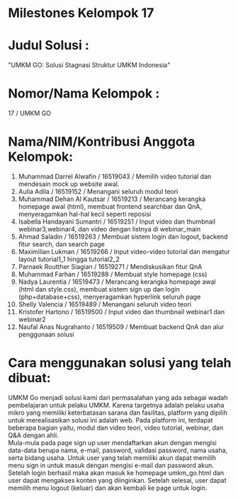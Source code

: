 # Milestones Kelompok 17
# Judul Solusi :
"UMKM GO: Solusi Stagnasi Struktur UMKM Indonesia"
# Nomor/Nama Kelompok :
17 / UMKM GO
# Nama/NIM/Kontribusi Anggota Kelompok:
1. Muhammad Darrel Alwafin / 16519043 / Memilih video tutorial dan mendesain mock up website awal. <br />
2. Aulia Adila / 16519152 / Menangani seluruh modul teori <br />
3. Muhammad Dehan Al Kautsar / 16519213 / Merancang kerangka homepage awal (html), membuat frontend searchbar dan QnA, menyeragamkan hal-hal kecil seperti reposisi <br />
4. Isabella Handayani Sumantri / 16519251 / Input video dan thumbnail webinar3,webinar4, dan video dengan listnya di webinar_main <br />
5. Ahmad Saladin / 16519263 / Membuat sistem login dan logout, backend fitur search, dan search page  <br />
6. Maximilian Lukman / 16519266 / Input video-video tutorial dan mengatur layout tutorial1_1 hingga tutorial2_2 <br />
7. Parnaek Routther Siagian / 16519271 / Mendiskusikan fitur QnA <br />
8. Muhammad Farhan / 16519288 / Membuat style homepage (css) <br />
9. Nadya Laurentia / 16519473 / Merancang kerangka homepage awal (html dan style.css), membuat sistem sign up dan login (php+database+css), menyeragamkan hyperlink seluruh page <br />
10. Shelly Valencia / 16519489 / Menangani seluruh video teori <br />
11. Kristofer Hartono / 16519500 / Input video dan thumbnail webinar1 dan webinar2 <br />
12. Naufal Anas Nugrahanto / 16519509 / Membuat backend QnA dan alur penggunaan solusi
# Cara menggunakan solusi yang telah dibuat:
UMKM Go menjadi solusi kami dari permasalahan yang ada sebagai wadah pembelajaran untuk pelaku UMKM. Karena targetnya adalah pelaku usaha mikro yang memiliki keterbatasan sarana dan fasilitas, platform yang dipilih untuk merealisasikan solusi ini adalah web. Pada platform ini, terdapat beberapa bagian yaitu, modul dan video teori, video tutorial, webinar, dan Q&A dengan ahli.
<br />
Mula-mula pada page sign up user mendaftarkan akun dengan mengisi data-data berupa nama, e-mail, password, validasi password, nama usaha, serta bidang usaha. Untuk user yang telah memiliki akun dapat memilih menu sign in untuk masuk dengan mengisi e-mail dan password akun. Setelah login berhasil maka akan masuk ke homepage umkm_go.html dan user dapat mengakses konten yang diinginkan. Setelah selesai, user dapat memilih menu logout (keluar) dan akan kembali ke page untuk login.
